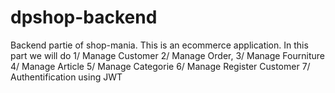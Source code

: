# dpshop-backend
Backend partie of shop-mania. This is an ecommerce application. In this part we will do
1/ Manage Customer
2/ Manage Order,
3/ Manage Fourniture
4/ Manage Article
5/ Manage Categorie
6/ Manage Register Customer
7/ Authentification using JWT
